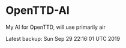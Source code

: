 # OpenTTD-AI
My AI for OpenTTD, will use primarily air

Latest backup: Sun Sep 29 22:16:01 UTC 2019
